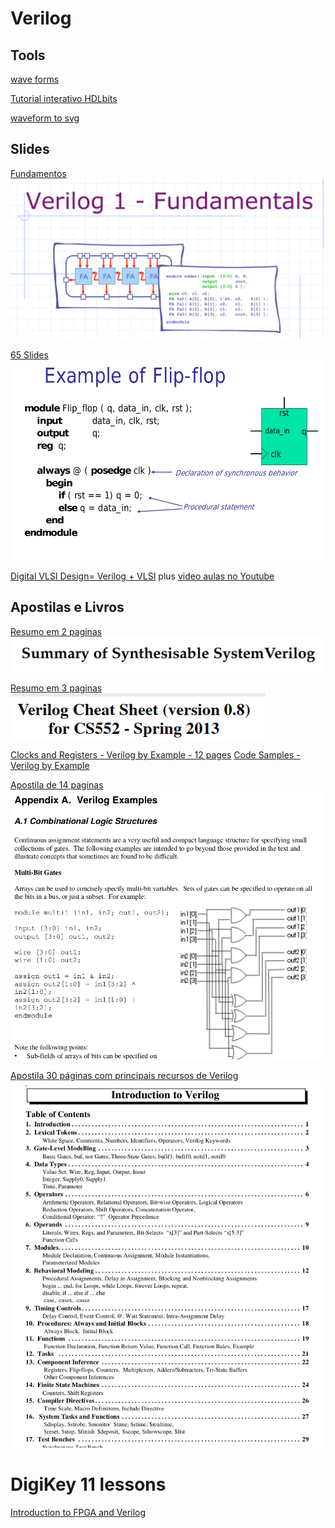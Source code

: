 # Verilog

## Tools

[wave forms](https://github.com/wavedrom/vcd-samples)

[Tutorial interativo HDLbits](https://hdlbits.01xz.net/wiki/Main_Page)

[waveform to svg](https://github.com/wavedrom/cli)

## Slides

[Fundamentos](https://github.com/arduinoufv/inf250/blob/master/Maquina%20de%20Estados%20Finitos/fundamentals_slides.pdf)
![](https://github.com/arduinoufv/inf250/blob/master/Maquina%20de%20Estados%20Finitos/fundamentals.png?raw=true)

[65 Slides](https://github.com/arduinoufv/inf250/blob/master/Verilog_e_FPGA/Verilog%20tutorial_65slides.pdf)
![](https://github.com/arduinoufv/inf250/blob/master/Verilog_e_FPGA/65_slides.png?raw=true)

[Digital VLSI Design= Verilog + VLSI](https://www.eng.biu.ac.il/temanad/digital-vlsi-design/) plus [video aulas no Youtube](https://www.youtube.com/playlist?list=PLZU5hLL_713x0_AV_rVbay0pWmED7992G)

## Apostilas e Livros

[Resumo em 2 paginas](https://github.com/arduinoufv/inf250/blob/master/Verilog_e_FPGA/SystemVerilogCheatSheet.pdf)
![](https://github.com/arduinoufv/inf250/blob/master/Verilog_e_FPGA/onechaet.png?raw=true)

[Resumo em 3 paginas](https://github.com/arduinoufv/inf250/blob/master/Verilog_e_FPGA/Verilog_cheat.pdf)
![](https://github.com/arduinoufv/inf250/blob/master/Verilog_e_FPGA/3folhas.png?raw=true)

[Clocks and Registers - Verilog by Example - 12 pages](https://github.com/arduinoufv/inf250/blob/master/Verilog_e_FPGA/verilog_x1ch.pdf)
[Code Samples - Verilog by Example ](https://github.com/arduinoufv/inf250/blob/master/Verilog_e_FPGA/codesamples(1).pdf)


[Apostila de 14 paginas](https://github.com/arduinoufv/inf250/blob/master/Verilog_e_FPGA/verilog_examples14pages.pdf)
![](https://github.com/arduinoufv/inf250/blob/master/Verilog_e_FPGA/verilogexamples14pages.png?raw=true)

[Apostila 30 páginas com principais recursos de Verilog](https://github.com/arduinoufv/inf250/blob/master/Maquina%20de%20Estados%20Finitos/verilog.pdf)
![](https://github.com/arduinoufv/inf250/blob/master/Maquina%20de%20Estados%20Finitos/introductionToVerilog.png?raw=true)

# DigiKey 11 lessons

[Introduction to FPGA and Verilog](https://www.youtube.com/watch?v=lLg1AgA2Xoo&list=PLEBQazB0HUyT1WmMONxRZn9NmQ_9CIKhb)
